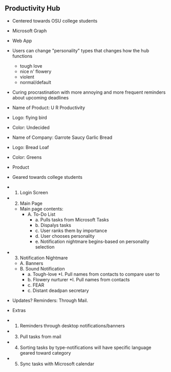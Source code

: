 ## Productivity Hub 

* Centered towards OSU college students
* Microsoft Graph
* Web App
* Users can change "personality" types that changes how the hub functions
    * tough love 
    * nice n' flowery
    * violent
    * normal/default
* Curing procrastination with more annoying and more frequent reminders about upcoming deadlines
 

* Name of Product: U R Productivity
* Logo: flying bird
* Color: Undecided
* Name of Company: Garrote Saucy Garlic Bread
* Logo: Bread Loaf
* Color: Greens

* Product
* Geared towards college students
* 1. Login Screen
* 2. Main Page
    * Main page contents: 
        * A. To-Do List
            * a. Pulls tasks from Microsoft Tasks
            * b. Dispalys tasks
            * c. User ranks them by importance
            * d. User chooses personality
            * e. Notification nightmare begins-based on personality selection
* 3. Notification Nightmare
    * A. Banners
    * B. Sound Notification
        * a. Tough-love
            *I. Pull names from contacts to compare user to
        * b. Flowery nurturer
            *I. Pull names from contacts 
        * c. FEAR
        * c. Distant deadpan secretary

* Updates? Reminders: Through Mail.

* Extras
* 1. Reminders through desktop notifications/banners
* 3. Pull tasks from mail
* 4. Sorting tasks by type-notifications will have specific language geared toward category
* 5. Sync tasks with Microsoft calendar